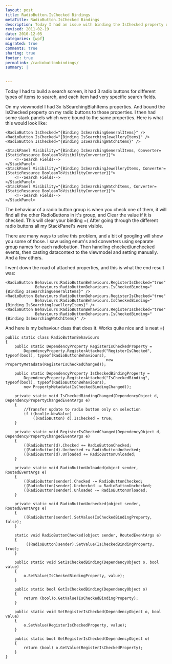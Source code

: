 ```yaml
---
layout: post
title: RadioButton.IsChecked Bindings
metaTitle: RadioButton.IsChecked Bindings
description: Today I had an issue with binding the IsChecked property of a radio button, and my bindings were being cleared. This is my solution.
revised: 2011-02-19
date: 2010-12-05
categories: [wpf]
migrated: true
comments: true
sharing: true
footer: true
permalink: /radiobuttonbindings/
summary: | 
  

---
```

Today I had to build a search screen, it had 3 radio buttons for different types of items to search, and each item had very specific search fields.

On my viewmodel I had 3x IsSearchingBlahItems properties. And bound the IsChecked property on my radio buttons to those properties. I then had some stack panels which were bound to the same properties. Here is what this would look like:
<!-- more -->
    <RadioButton IsChecked="{Binding IsSearchingGeneralItems}" /> 
    <RadioButton IsChecked="{Binding IsSearchingJewelleryItems}" /> 
    <RadioButton IsChecked="{Binding IsSearchingWatchItems}" /> 

    <StackPanel Visibility="{Binding IsSearchingGeneralItems, Converter={StaticResource BooleanToVisibilityConverter}}">
        <!--Search Fields-->
    </StackPanel>
    <StackPanel Visibility="{Binding IsSearchingJewelleryItems, Converter={StaticResource BooleanToVisibilityConverter}}">
        <!--Search Fields-->
    </StackPanel>
    <StackPanel Visibility="{Binding IsSearchingWatchItems, Converter={StaticResource BooleanToVisibilityConverter}}">
        <!--Search Fields-->
    </StackPanel>

The behaviour of a radio button group is when you check one of them, it will find all the other RadioButtons in it's group, and Clear the value if it is checked. This will clear your binding =( After going through the different radio buttons all my StackPanel's were visible.

There are many ways to solve this problem, and a bit of googling will show you some of those. I saw using enum's and converters using separate group names for each radiobutton. Then handling checked/unchecked events, then casting datacontext to the viewmodel and setting manually. And a few others.

I went down the road of attached properties, and this is what the end result was:

    <RadioButton Behaviours:RadioButtonBehaviours.RegisterIsChecked="true"
                 Behaviours:RadioButtonBehaviours.IsCheckedBinding="{Binding IsSearchingGeneralItems}" /> 
    <RadioButton Behaviours:RadioButtonBehaviours.RegisterIsChecked="true"
                 Behaviours:RadioButtonBehaviours.IsCheckedBinding="{Binding IsSearchingJewelleryItems}" /> 
    <RadioButton Behaviours:RadioButtonBehaviours.RegisterIsChecked="true"
                 Behaviours:RadioButtonBehaviours.IsCheckedBinding="{Binding IsSearchingWatchItems}" /> 

And here is my behaviour class that does it. Works quite nice and is neat =)

    public static class RadioButtonBehaviours
    {
        public static DependencyProperty RegisterIsCheckedProperty =
            DependencyProperty.RegisterAttached("RegisterIsChecked", typeof(bool), typeof(RadioButtonBehaviours),
                                                new PropertyMetadata(RegisterIsCheckedChanged));

        public static DependencyProperty IsCheckedBindingProperty =
            DependencyProperty.RegisterAttached("IsCheckedBinding", typeof(bool), typeof(RadioButtonBehaviours), 
            new PropertyMetadata(IsCheckedBindingChanged));

        private static void IsCheckedBindingChanged(DependencyObject d, DependencyPropertyChangedEventArgs e)
        {
            //Transfer update to radio button only on selection
            if ((bool)e.NewValue)
                ((RadioButton) d).IsChecked = true;
        }

        private static void RegisterIsCheckedChanged(DependencyObject d, DependencyPropertyChangedEventArgs e)
        {
            ((RadioButton)d).Checked += RadioButtonChecked;
            ((RadioButton)d).Unchecked += RadioButtonUnchecked;
            ((RadioButton)d).Unloaded += RadioButtonUnloaded;
        }

        private static void RadioButtonUnloaded(object sender, RoutedEventArgs e)
        {
            ((RadioButton)sender).Checked -= RadioButtonChecked;
            ((RadioButton)sender).Unchecked -= RadioButtonUnchecked;
            ((RadioButton)sender).Unloaded -= RadioButtonUnloaded;
        }

        private static void RadioButtonUnchecked(object sender, RoutedEventArgs e)
        {
            ((RadioButton)sender).SetValue(IsCheckedBindingProperty, false);             
        }

        static void RadioButtonChecked(object sender, RoutedEventArgs e)
        {
             ((RadioButton)sender).SetValue(IsCheckedBindingProperty, true);
        }

        public static void SetIsCheckedBinding(DependencyObject o, bool value)
        {
            o.SetValue(IsCheckedBindingProperty, value);
        }

        public static bool GetIsCheckedBinding(DependencyObject o)
        {
            return (bool)o.GetValue(IsCheckedBindingProperty);
        }

        public static void SetRegisterIsChecked(DependencyObject o, bool value)
        {
            o.SetValue(RegisterIsCheckedProperty, value);
        }

        public static bool GetRegisterIsChecked(DependencyObject o)
        {
            return (bool) o.GetValue(RegisterIsCheckedProperty);
        }
    }